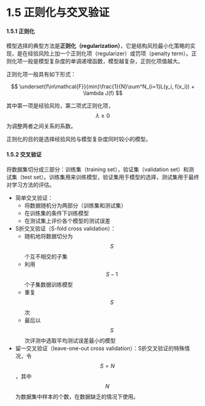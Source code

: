 # 1.5 正则化与交叉验证

#### 1.5.1 正则化

模型选择的典型方法是**正则化（regularization）**，它是结构风险最小化策略的实现，是在经验风险上加一个正则化项（regularizer）或罚项（penalty term）。正则化项一般是模型复杂度的单调递增函数，模型越复杂，正则化项值越大。

正则化项一般具有如下形式：

$$
\underset{f\in\mathcal{F}}{min}\frac{1}{N}\sum^N_{i=1}L(y_i, f(x_i)) + \lambda J(f)
$$

其中第一项是经验风险，第二项式正则化项， $$\lambda \geq 0$$ 为调整两者之间关系的系数。

正则化的目的是选择经验风险与模型复杂度同时较小的模型。

#### 1.5.2 交叉验证

将数据集切分成三部分：训练集（training set），验证集（validation set）和测试集（test set）。训练集用来训练模型，验证集用于模型的选择，测试集用于最终对学习方法的评估。

* 简单交叉验证：
  * 将数据随机分为两部分（训练集和测试集）
  * 在训练集的条件下训练模型
  * 在测试集上评价各个模型的测试误差
* S折交叉验证（S-fold cross validation）：
  * 随机地将数据切分为 $$S$$ 个互不相交的子集
  * 利用 $$S-1$$ 个子集数据训练模型
  * 重复 $$S$$ 次
  * 最后以 $$S$$ 次评测中选取平均测试误差最小的模型
* 留一交叉验证（leave-one-out cross validation）：S折交叉验证的特殊情况，令 $$S=N$$ ，其中 $$N$$ 为数据集中样本的个数，在数据缺乏的情况下使用。



